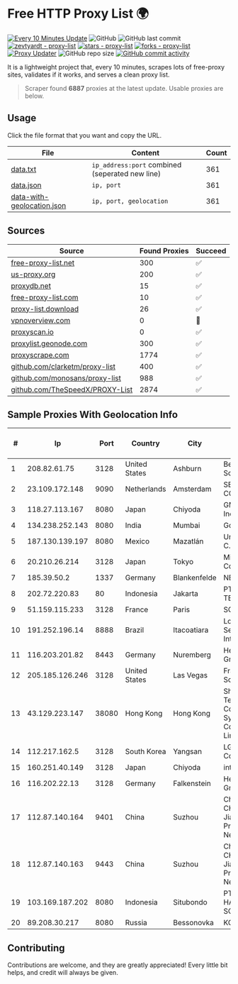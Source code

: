 
# Free HTTP Proxy List 🌍

[![Every 10 Minutes Update](https://github.com/mertguvencli/http-proxy-list/actions/workflows/main.yml/badge.svg?branch=main)](https://github.com/mertguvencli/http-proxy-list/actions/workflows/main.yml)
![GitHub](https://img.shields.io/github/license/mertguvencli/http-proxy-list)
![GitHub last commit](https://img.shields.io/github/last-commit/mertguvencli/http-proxy-list)
[![zevtyardt - proxy-list](https://img.shields.io/static/v1?label=zevtyardt&message=proxy-list&color=blue&logo=github)](https://github.com/zevtyardt/proxy-list "Go to GitHub repo")
[![stars - proxy-list](https://img.shields.io/github/stars/zevtyardt/proxy-list?style=social)](https://github.com/zevtyardt/proxy-list)
[![forks - proxy-list](https://img.shields.io/github/forks/zevtyardt/proxy-list?style=social)](https://github.com/zevtyardt/proxy-list)
[![Proxy Updater](https://github.com/zevtyardt/proxy-list/workflows/Proxy%20Updater/badge.svg)](https://github.com/zevtyardt/proxy-list/actions?query=workflow:"Proxy+Updater")
![GitHub repo size](https://img.shields.io/github/repo-size/zevtyardt/proxy-list)
[![GitHub commit activity](https://img.shields.io/github/commit-activity/m/zevtyardt/proxy-list?logo=commits)](https://github.com/zevtyardt/proxy-list/commits/main)

It is a lightweight project that, every 10 minutes, scrapes lots of free-proxy sites, validates if it works, and serves a clean proxy list.

> Scraper found **6887** proxies at the latest update. Usable proxies are below.

## Usage

Click the file format that you want and copy the URL.

|File|Content|Count|
|----|-------|-----|
|[data.txt](https://raw.githubusercontent.com/mertguvencli/http-proxy-list/main/proxy-list/data.txt)|`ip_address:port` combined (seperated new line)|361|
|[data.json](https://raw.githubusercontent.com/mertguvencli/http-proxy-list/main/proxy-list/data.json)|`ip, port`|361|
|[data-with-geolocation.json](https://raw.githubusercontent.com/mertguvencli/http-proxy-list/main/proxy-list/data-with-geolocation.json)|`ip, port, geolocation`|361|

## Sources

|Source|Found Proxies|Succeed|
|------|-------------|-------|
|[free-proxy-list.net](https://free-proxy-list.net)|300|✅|
|[us-proxy.org](https://www.us-proxy.org)|200|✅|
|[proxydb.net](http://proxydb.net)|15|✅|
|[free-proxy-list.com](https://free-proxy-list.com/?page=&port=&type%5B%5D=http&type%5B%5D=https&up_time=0&search=Search)|10|✅|
|[proxy-list.download](https://www.proxy-list.download/HTTP)|26|✅|
|[vpnoverview.com](https://vpnoverview.com/privacy/anonymous-browsing/free-proxy-servers)|0|🚫|
|[proxyscan.io](https://www.proxyscan.io)|0|✅|
|[proxylist.geonode.com](https://proxylist.geonode.com/api/proxy-list?limit=300&page=1&sort_by=lastChecked&sort_type=desc&protocols=http,https)|300|✅|
|[proxyscrape.com](https://api.proxyscrape.com/v2/?request=displayproxies&protocol=http&timeout=10000&country=all&ssl=all&anonymity=all)|1774|✅|
|[github.com/clarketm/proxy-list](https://raw.githubusercontent.com/clarketm/proxy-list/master/proxy-list-raw.txt)|400|✅|
|[github.com/monosans/proxy-list](https://raw.githubusercontent.com/monosans/proxy-list/main/proxies/http.txt)|988|✅|
|[github.com/TheSpeedX/PROXY-List](https://raw.githubusercontent.com/TheSpeedX/PROXY-List/master/http.txt)|2874|✅|


## Sample Proxies With Geolocation Info

|#|Ip|Port|Country|City|Internet Service Provider|
|-|--|----|-------|----|-------------------------|
|1|208.82.61.75|3128|United States|Ashburn|Bernardi Sounds|
|2|23.109.172.148|9090|Netherlands|Amsterdam|SERVERS-COM|
|3|118.27.113.167|8080|Japan|Chiyoda|GMO Internet, Inc.|
|4|134.238.252.143|8080|India|Mumbai|Google LLC|
|5|187.130.139.197|8080|Mexico|Mazatlán|Uninet S.A. de C.V.|
|6|20.210.26.214|3128|Japan|Tokyo|Microsoft Corporation|
|7|185.39.50.2|1337|Germany|Blankenfelde|NETZNUTZ|
|8|202.72.220.83|80|Indonesia|Jakarta|PT ARTHA TELEKOMINDO|
|9|51.159.115.233|3128|France|Paris|SCALEWAY|
|10|191.252.196.14|8888|Brazil|Itacoatiara|Locaweb Serviços de Internet S/A|
|11|116.203.201.82|8443|Germany|Nuremberg|Hetzner Online GmbH|
|12|205.185.126.246|3128|United States|Las Vegas|FranTech Solutions|
|13|43.129.223.147|38080|Hong Kong|Hong Kong|Shenzhen Tencent Computer Systems Company Limited|
|14|112.217.162.5|3128|South Korea|Yangsan|LG DACOM Corporation|
|15|160.251.40.149|3128|Japan|Chiyoda|interQ|
|16|116.202.22.13|3128|Germany|Falkenstein|Hetzner Online GmbH|
|17|112.87.140.164|9401|China|Suzhou|China Unicom CHINA169 Jiangsu Province Network|
|18|112.87.140.163|9443|China|Suzhou|China Unicom CHINA169 Jiangsu Province Network|
|19|103.169.187.202|8080|Indonesia|Situbondo|PT. PRATAMA HASTA UTAMA SOLUSINDO|
|20|89.208.30.217|8080|Russia|Bessonovka|KONEKT Ltd.|



## Contributing

Contributions are welcome, and they are greatly appreciated! Every
little bit helps, and credit will always be given.

